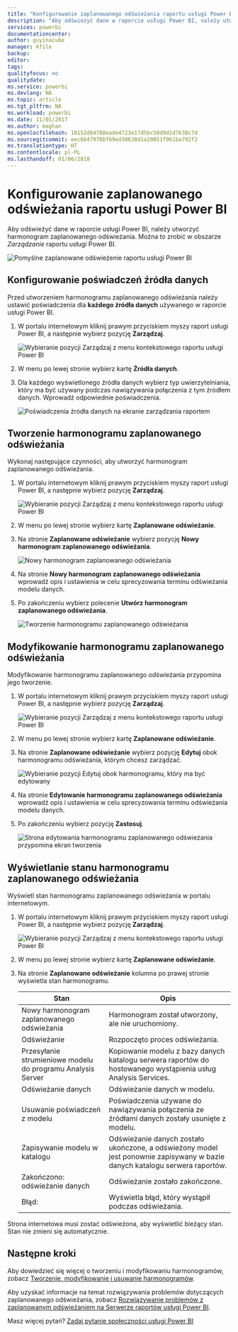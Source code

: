 ```yaml
---
title: "Konfigurowanie zaplanowanego odświeżania raportu usługi Power BI"
description: "Aby odświeżyć dane w raporcie usługi Power BI, należy utworzyć harmonogram zaplanowanego odświeżania."
services: powerbi
documentationcenter: 
author: guyinacube
manager: kfile
backup: 
editor: 
tags: 
qualityfocus: no
qualitydate: 
ms.service: powerbi
ms.devlang: NA
ms.topic: article
ms.tgt_pltfrm: NA
ms.workload: powerbi
ms.date: 11/01/2017
ms.author: maghan
ms.openlocfilehash: 18152d64788eade4723e17d5bc50d9d1d7638c7d
ms.sourcegitcommit: eec6b47970bf69ed30638d1a20051f961ba792f2
ms.translationtype: HT
ms.contentlocale: pl-PL
ms.lasthandoff: 01/06/2018
---
```

# <a name="how-to-configure-power-bi-report-scheduled-refresh"></a>Konfigurowanie zaplanowanego odświeżania raportu usługi Power BI
Aby odświeżyć dane w raporcie usługi Power BI, należy utworzyć harmonogram zaplanowanego odświeżania. Można to zrobić w obszarze *Zarządzanie* raportu usługi Power BI.

![Pomyślne zaplanowane odświeżenie raportu usługi Power BI](media/configure-scheduled-refresh/scheduled-refresh-success.png)

## <a name="configure-data-source-credentials"></a>Konfigurowanie poświadczeń źródła danych
Przed utworzeniem harmonogramu zaplanowanego odświeżania należy ustawić poświadczenia dla **każdego źródła danych** używanego w raporcie usługi Power BI.

1. W portalu internetowym kliknij prawym przyciskiem myszy raport usługi Power BI, a następnie wybierz pozycję **Zarządzaj**.
   
    ![Wybieranie pozycji Zarządzaj z menu kontekstowego raportu usługi Power BI](media/configure-scheduled-refresh/manage-power-bi-report.png)
2. W menu po lewej stronie wybierz kartę **Źródła danych**.
3. Dla każdego wyświetlonego źródła danych wybierz typ uwierzytelniania, który ma być używany podczas nawiązywania połączenia z tym źródłem danych. Wprowadź odpowiednie poświadczenia.
   
    ![Poświadczenia źródła danych na ekranie zarządzania raportem](media/configure-scheduled-refresh/data-source-credentials.png)

## <a name="creating-a-schedule-refresh-plan"></a>Tworzenie harmonogramu zaplanowanego odświeżania
Wykonaj następujące czynności, aby utworzyć harmonogram zaplanowanego odświeżania.

1. W portalu internetowym kliknij prawym przyciskiem myszy raport usługi Power BI, a następnie wybierz pozycję **Zarządzaj**.
   
    ![Wybieranie pozycji Zarządzaj z menu kontekstowego raportu usługi Power BI](media/configure-scheduled-refresh/manage-power-bi-report.png)
2. W menu po lewej stronie wybierz kartę **Zaplanowane odświeżanie**.
3. Na stronie **Zaplanowane odświeżanie** wybierz pozycję **Nowy harmonogram zaplanowanego odświeżania**.
   
    ![Nowy harmonogram zaplanowanego odświeżania](media/configure-scheduled-refresh/new-scheduled-refresh-plan.png)
4. Na stronie **Nowy harmonogram zaplanowanego odświeżania** wprowadź opis i ustawienia w celu sprecyzowania terminu odświeżania modelu danych.
5. Po zakończeniu wybierz polecenie **Utwórz harmonogram zaplanowanego odświeżania**.
   
    ![Tworzenie harmonogramu zaplanowanego odświeżania](media/configure-scheduled-refresh/create-scheduled-refresh-plan.png)

## <a name="modifying-a-schedule-refresh-plan"></a>Modyfikowanie harmonogramu zaplanowanego odświeżania
Modyfikowanie harmonogramu zaplanowanego odświeżania przypomina jego tworzenie.

1. W portalu internetowym kliknij prawym przyciskiem myszy raport usługi Power BI, a następnie wybierz pozycję **Zarządzaj**.
   
    ![Wybieranie pozycji Zarządzaj z menu kontekstowego raportu usługi Power BI](media/configure-scheduled-refresh/manage-power-bi-report.png)
2. W menu po lewej stronie wybierz kartę **Zaplanowane odświeżanie**.
3. Na stronie **Zaplanowane odświeżanie** wybierz pozycję **Edytuj** obok harmonogramu odświeżania, którym chcesz zarządzać.
   
    ![Wybieranie pozycji Edytuj obok harmonogramu, który ma być edytowany](media/configure-scheduled-refresh/edit-scheduled-refresh-plan.png)
4. Na stronie **Edytowanie harmonogramu zaplanowanego odświeżania** wprowadź opis i ustawienia w celu sprecyzowania terminu odświeżania modelu danych.
5. Po zakończeniu wybierz pozycję **Zastosuj**.
   
    ![Strona edytowania harmonogramu zaplanowanego odświeżania przypomina ekran tworzenia](media/configure-scheduled-refresh/edit-scheduled-refresh-plan-page.png)

## <a name="viewing-the-status-of-schedule-refresh-plan"></a>Wyświetlanie stanu harmonogramu zaplanowanego odświeżania
Wyświetl stan harmonogramu zaplanowanego odświeżania w portalu internetowym.

1. W portalu internetowym kliknij prawym przyciskiem myszy raport usługi Power BI, a następnie wybierz pozycję **Zarządzaj**.
   
    ![Wybieranie pozycji Zarządzaj z menu kontekstowego raportu usługi Power BI](media/configure-scheduled-refresh/manage-power-bi-report.png)
2. W menu po lewej stronie wybierz kartę **Zaplanowane odświeżanie**.
3. Na stronie **Zaplanowane odświeżanie** kolumna po prawej stronie wyświetla stan harmonogramu.
   
   | **Stan** | **Opis** |
   | --- | --- |
   | Nowy harmonogram zaplanowanego odświeżania |Harmonogram został utworzony, ale nie uruchomiony. |
   | Odświeżanie |Rozpoczęto proces odświeżania. |
   | Przesyłanie strumieniowe modelu do programu Analysis Server |Kopiowanie modelu z bazy danych katalogu serwera raportów do hostowanego wystąpienia usług Analysis Services. |
   | Odświeżanie danych |Odświeżanie danych w modelu. |
   | Usuwanie poświadczeń z modelu |Poświadczenia używane do nawiązywania połączenia ze źródłami danych zostały usunięte z modelu. |
   | Zapisywanie modelu w katalogu |Odświeżanie danych zostało ukończone, a odświeżony model jest ponownie zapisywany w bazie danych katalogu serwera raportów. |
   | Zakończono: odświeżanie danych |Odświeżanie zostało zakończone. |
   | Błąd: |Wyświetla błąd, który wystąpił podczas odświeżania. |

Strona internetowa musi zostać odświeżona, aby wyświetlić bieżący stan. Stan nie zmieni się automatycznie.

## <a name="next-steps"></a>Następne kroki
Aby dowiedzieć się więcej o tworzeniu i modyfikowaniu harmonogramów, zobacz [Tworzenie, modyfikowanie i usuwanie harmonogramów](https://docs.microsoft.com/sql/reporting-services/subscriptions/create-modify-and-delete-schedules).

Aby uzyskać informacje na temat rozwiązywania problemów dotyczących zaplanowanego odświeżania, zobacz [Rozwiązywanie problemów z zaplanowanym odświeżaniem na Serwerze raportów usługi Power BI](scheduled-refresh-troubleshoot.md).

Masz więcej pytań? [Zadaj pytanie społeczności usługi Power BI](https://community.powerbi.com/)

